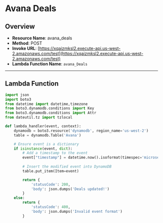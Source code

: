 # Avana Deals

## Overview
- **Resource Name**: avana_deals
- **Method**: POST
- **Invoke URL**: [https://xqaizmksl2.execute-api.us-west-2.amazonaws.com/test](https://xqaizmksl2.execute-api.us-west-2.amazonaws.com/test)
- **Lambda Function Name**: `avana_Deals`
---

## Lambda Function

```python
import json
import boto3
from datetime import datetime,timezone
from boto3.dynamodb.conditions import Key
from boto3.dynamodb.conditions import Attr
from dateutil.tz import tzlocal

def lambda_handler(event, context):
    dynamodb = boto3.resource('dynamodb', region_name='us-west-2')
    table = dynamodb.Table('Avana')

    # Ensure event is a dictionary
    if isinstance(event, dict):
        # Add a timestamp to the event
        event["timestamp"] = datetime.now().isoformat(timespec='microseconds')
        
        # Insert the modified event into DynamoDB
        table.put_item(Item=event)

        return {
            'statusCode': 200,
            'body': json.dumps('Deals updated!')
        }
    else:
        return {
            'statusCode': 400,
            'body': json.dumps('Invalid event format')
        }
